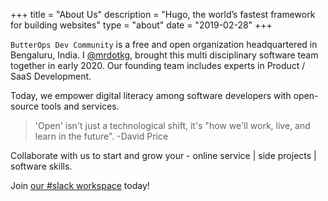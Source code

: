 +++
title = "About Us"
description = "Hugo, the world’s fastest framework for building websites"
type = "about"
date = "2019-02-28"
+++

`ButterOps Dev Community` is a free and open organization headquartered in Bengaluru, India. I <a href="https://kgaurav.online" target="_blank">@mrdotkg</a>, brought this multi disciplinary software team together in early 2020. Our founding team includes experts in Product / SaaS Development.

Today, we empower digital literacy among software developers with open-source tools and services.

> 'Open' isn't just a technological shift, it's "how we'll work, live, and learn in the future".
> -David Price

Collaborate with us to start and grow your - online service | side projects | software skills.

Join <a href="https://butterops.slack.com/" target="_blank">our #slack workspace</a> today!
